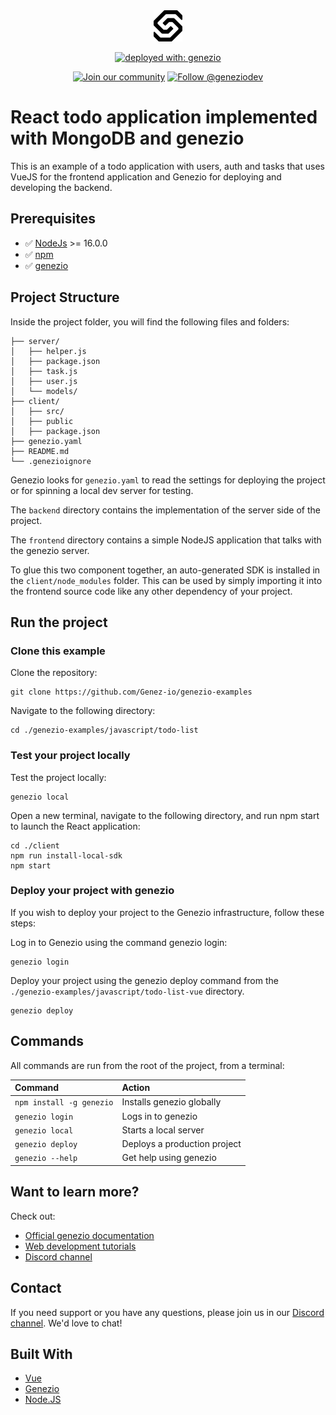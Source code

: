 <div align="center"> <a href="https://genez.io/"></a>
<img alt="genezio logo" src="https://github.com/genez-io/graphics/raw/HEAD/svg/Icon_Genezio_Black.svg" style="max-height: 50px;">

</div>

<div align="center">

[![deployed with: genezio](https://img.shields.io/badge/deployed_with-genezio-6742c1.svg?labelColor=62C353&style=flat)](https://github.com/genez-io/genezio)

[![Join our community](https://img.shields.io/discord/1024296197575422022?style=social&label=Join%20our%20community%20&logo=discord&labelColor=6A7EC2)](https://discord.gg/uc9H5YKjXv)
[![Follow @geneziodev](https://img.shields.io/twitter/url/https/twitter.com/geneziodev.svg?style=social&label=Follow%20%40geneziodev)](https://twitter.com/geneziodev)

</div>

# React todo application implemented with MongoDB and genezio
This is an example of a todo application with users, auth and tasks that uses VueJS for the frontend application and Genezio for deploying and developing the backend.

## Prerequisites
- ✅ [NodeJs](https://nodejs.org) >= 16.0.0
- ✅ [npm](https://www.npmjs.com/)
- ✅ [genezio](https://genez.io/)

## Project Structure

Inside the project folder, you will find the following files and folders:

```
├── server/
│   ├── helper.js
│   ├── package.json
│   ├── task.js
│   ├── user.js
│   └── models/
├── client/
│   ├── src/
│   ├── public
│   ├── package.json
├── genezio.yaml
├── README.md
└── .genezioignore
```

Genezio looks for `genezio.yaml` to read the settings for deploying the project or for spinning a local dev server for testing.

The `backend` directory contains the implementation of the server side of the project.

The `frontend` directory contains a simple NodeJS application that talks with the genezio server.

To glue this two component together, an auto-generated SDK is installed in the `client/node_modules` folder.
This can be used by simply importing it into the frontend source code like any other dependency of your project.

## Run the project

### Clone this example

Clone the repository:

```
git clone https://github.com/Genez-io/genezio-examples
```

Navigate to the following directory:
```
cd ./genezio-examples/javascript/todo-list
```

### Test your project locally

Test the project locally:
```
genezio local
```

Open a new terminal, navigate to the following directory, and run npm start to launch the React application:
```
cd ./client
npm run install-local-sdk
npm start
```

### Deploy your project with genezio

If you wish to deploy your project to the Genezio infrastructure, follow these steps:

Log in to Genezio using the command genezio login:
```
genezio login
```

Deploy your project using the genezio deploy command from the ``./genezio-examples/javascript/todo-list-vue`` directory.
```
genezio deploy
```


## Commands

All commands are run from the root of the project, from a terminal:

| Command                   | Action                                           |
| :------------------------ | :----------------------------------------------- |
| `npm install -g genezio`  | Installs genezio globally                        |
| `genezio login`           | Logs in to genezio                               |
| `genezio local`           | Starts a local server                            |
| `genezio deploy`          | Deploys a production project                     |
| `genezio --help`          | Get help using genezio                           |


## Want to learn more?

Check out:
- [Official genezio documentation](https://genez.io/docs)
- [Web development tutorials](https://genez.io/blog)
- [Discord channel](https://discord.gg/uc9H5YKjXv)


## Contact

If you need support or you have any questions, please join us in our [Discord channel](). We'd love to chat!

## Built With
- [Vue](https://vuejs.org/)
- [Genezio](https://genez.io/)
- [Node.JS](https://nodejs.org/en/)
